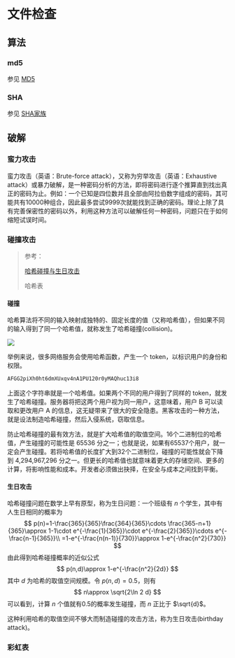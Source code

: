 # 文件检查

## 算法

### md5

参见 [MD5](https://zh.wikipedia.org/wiki/MD5)

### SHA

参见 [SHA家族](https://zh.wikipedia.org/wiki/SHA%E5%AE%B6%E6%97%8F)

## 破解

### 蛮力攻击

蛮力攻击（英语：Brute-force attack），又称为穷举攻击（英语：Exhaustive attack）或暴力破解，是一种密码分析的方法，即将密码进行逐个推算直到找出真正的密码为止。例如：一个已知是四位数并且全部由阿拉伯数字组成的密码，其可能共有10000种组合，因此最多尝试9999次就能找到正确的密码。理论上除了具有完善保密性的密码以外，利用这种方法可以破解任何一种密码，问题只在于如何缩短试误时间。

### 碰撞攻击

> 参考：
>
> [哈希碰撞与生日攻击](https://www.ruanyifeng.com/blog/2018/09/hash-collision-and-birthday-attack.html)
>
> 哈希表

#### 碰撞

哈希算法将不同的输入映射成独特的、固定长度的值（又称哈希值），但如果不同的输入得到了同一个哈希值，就称发生了哈希碰撞(collision)。

![](https://www.wangbase.com/blogimg/asset/201809/bg2018090510.png)

举例来说，很多网络服务会使用哈希函数，产生一个 token，以标识用户的身份和权限。

```bash
AFGG2piXh0ht6dmXUxqv4nA1PU120r0yMAQhuc13i8
```

上面这个字符串就是一个哈希值。如果两个不同的用户得到了同样的 token，就发生了哈希碰撞。服务器将把这两个用户视为同一用户，这意味着，用户 B 可以读取和更改用户 A 的信息，这无疑带来了很大的安全隐患。黑客攻击的一种方法，就是设法制造哈希碰撞，然后入侵系统，窃取信息。

防止哈希碰撞的最有效方法，就是扩大哈希值的取值空间。16个二进制位的哈希值，产生碰撞的可能性是 65536 分之一；也就是说，如果有65537个用户，就一定会产生碰撞。若将哈希值的长度扩大到32个二进制位，碰撞的可能性就会下降到 4,294,967,296 分之一。但更长的哈希值也就意味着更大的存储空间、更多的计算，将影响性能和成本。开发者必须做出抉择，在安全与成本之间找到平衡。

#### 生日攻击

哈希碰撞问题在数学上早有原型，称为生日问题：一个班级有 $n$ 个学生，其中有人生日相同的概率为
$$
p(n)=1-\frac{365}{365}\frac{364}{365}\cdots \frac{365-n+1}{365}\approx 1-1\cdot e^{-\frac{1}{365}}\cdot e^{-\frac{2}{365}}\cdots e^{-\frac{n-1}{365}}\\
=1-e^{-\frac{n(n-1)}{730}}\approx 1-e^{-\frac{n^2}{730}}
$$
由此得到哈希碰撞概率的近似公式
$$
p(n,d)\approx 1-e^{-\frac{n^2}{2d}}
$$
其中 $d$ 为哈希的取值空间规模。令 $p(n,d)=0.5$，则有
$$
n\approx \sqrt{2\ln 2 d}
$$
可以看到，计算 $n$ 个值就有0.5的概率发生碰撞，而 $n$ 正比于 $\sqrt{d}$。

这种利用哈希的取值空间不够大而制造碰撞的攻击方法，称为生日攻击(birthday attack)。

### 彩虹表

